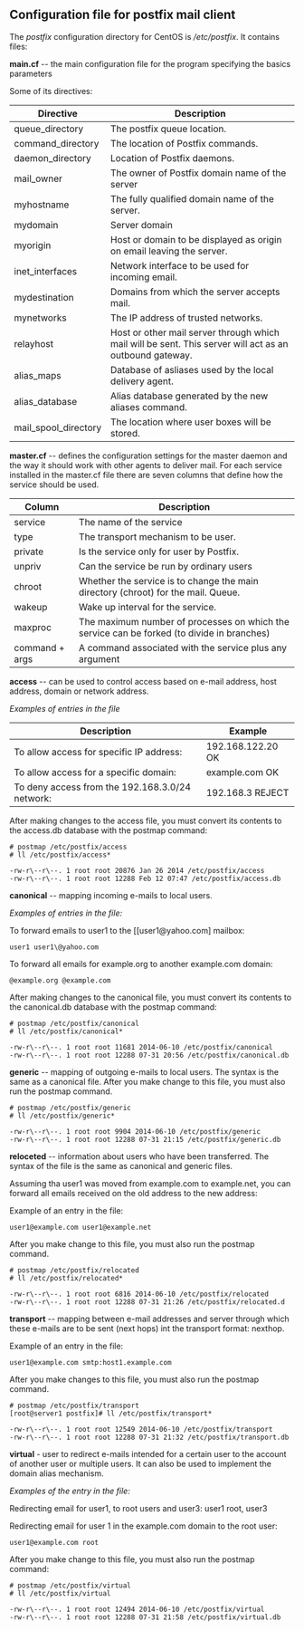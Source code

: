 Configuration file for **postfix** mail client
------------------------------------------------

The *postfix* configuration directory for CentOS is */etc/postfix*. It
contains files:

**main.cf** -- the main configuration file for the program specifying
the basics parameters

Some of its directives:


|**Directive**            |       **Description**                                                                                    |
| ------------------------| ---------------------------------------------------------------------------------------------------------|
|queue\_directory         |       The postfix queue location.                                                                         
|command\_directory       |      The location of Postfix commands.
|daemon\_directory        |       Location of Postfix daemons.
|mail\_owner              |       The owner of Postfix domain name of the server
|myhostname               |       The fully qualified domain name of the server.
|mydomain                 |       Server domain
|myorigin                 |       Host or domain to be displayed as origin on email leaving the server.
|inet\_interfaces         |       Network interface to be used for incoming email.
|mydestination            |       Domains from which the server accepts mail.
|mynetworks               |       The IP address of trusted networks.
|relayhost                |       Host or other mail server through which mail will be sent. This server will act as an outbound gateway.
|alias\_maps              |       Database of asliases used by the local delivery agent.
|alias\_database          |       Alias database generated by the new aliases command.
|mail\_spool\_directory   |       The location where user boxes will be stored.

**master.cf** -- defines the configuration settings for the master
daemon and the way it should work with other agents to deliver mail.
For each service installed in the master.cf file there are seven
columns that define how the service should be used.

|Column           |     Description
|---------------- | --------------------------------------------------------------------------------------------
|service          |    The name of the service
|type             |    The transport mechanism to be user.
|private          |    Is the service only for user by Postfix.
|unpriv           |    Can the service be run by ordinary users
|chroot           |    Whether the service is to change the main directory (chroot) for the mail. Queue.
|wakeup           |    Wake up interval for the service.
|maxproc          |    The maximum number of processes on which the service can be forked (to divide in branches)
|command + args   |   A command associated with the service plus any argument

**access** -- can be used to control access based on e-mail address,
host address, domain or network address.

*Examples of entries in the file*

|Description                                     | Example
|------------------------------------------------|--------------------
|To allow access for specific IP address:        | 192.168.122.20 OK
|To allow access for a specific domain:          | example.com OK
|To deny access from the 192.168.3.0/24 network: | 192.168.3 REJECT

After making changes to the access file, you must convert its contents
to the access.db database with the postmap command:

	# postmap /etc/postfix/access
	# ll /etc/postfix/access*

	-rw-r\--r\--. 1 root root 20876 Jan 26 2014 /etc/postfix/access
	-rw-r\--r\--. 1 root root 12288 Feb 12 07:47 /etc/postfix/access.db

**canonical** -- mapping incoming e-mails to local users.

*Examples of entries in the file:*

To forward emails to user1 to the
[[user1\@yahoo.com] mailbox:

	user1 user1\@yahoo.com

To forward all emails for example.org to another example.com domain:

	@example.org @example.com

After making changes to the canonical file, you must convert its
contents to the canonical.db database with the postmap command:

	# postmap /etc/postfix/canonical
	# ll /etc/postfix/canonical*

	-rw-r\--r\--. 1 root root 11681 2014-06-10 /etc/postfix/canonical
	-rw-r\--r\--. 1 root root 12288 07-31 20:56 /etc/postfix/canonical.db

**generic** -- mapping of outgoing e-mails to local users. The syntax
is the same as a canonical file. After you make change to this file,
you must also run the postmap command.

	# postmap /etc/postfix/generic
	# ll /etc/postfix/generic*

	-rw-r\--r\--. 1 root root 9904 2014-06-10 /etc/postfix/generic
	-rw-r\--r\--. 1 root root 12288 07-31 21:15 /etc/postfix/generic.db

**reloceted** -- information about users who have been transferred.
The syntax of the file is the same as canonical and generic files.

Assuming tha user1 was moved from example.com to example.net, you can
forward all emails received on the old address to the new address:

Example of an entry in the file:

	user1@example.com user1@example.net

After you make change to this file, you must also run the postmap
command.

	# postmap /etc/postfix/relocated
	# ll /etc/postfix/relocated*

	-rw-r\--r\--. 1 root root 6816 2014-06-10 /etc/postfix/relocated
	-rw-r\--r\--. 1 root root 12288 07-31 21:26 /etc/postfix/relocated.d

**transport** -- mapping between e-mail addresses and server through
which these e-mails are to be sent (next hops) int the transport
format: nexthop.

Example of an entry in the file:

	user1@example.com smtp:host1.example.com

After you make changes to this file, you must also run the postmap
command.

	# postmap /etc/postfix/transport
	[root@server1 postfix]# ll /etc/postfix/transport*

	-rw-r\--r\--. 1 root root 12549 2014-06-10 /etc/postfix/transport
	-rw-r\--r\--. 1 root root 12288 07-31 21:32 /etc/postfix/transport.db

**virtual** - user to redirect e-mails intended for a certain user to
the account of another user or multiple users. It can also be used to
implement the domain alias mechanism.

*Examples of the entry in the file:*

Redirecting email for user1, to root users and user3:
	user1 root, user3

Redirecting email for user 1 in the example.com domain to the root
user:

	user1@example.com root

After you make change to this file, you must also run the postmap
command:

	# postmap /etc/postfix/virtual
	# ll /etc/postfix/virtual

	-rw-r\--r\--. 1 root root 12494 2014-06-10 /etc/postfix/virtual
	-rw-r\--r\--. 1 root root 12288 07-31 21:58 /etc/postfix/virtual.db
